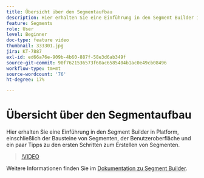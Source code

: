 ```yaml
---
title: Übersicht über den Segmentaufbau
description: Hier erhalten Sie eine Einführung in den Segment Builder in Platform, einschließlich der Bausteine von Segmenten, der Benutzeroberfläche und ein paar Tipps zu den ersten Schritten zum Erstellen von Segmenten.
feature: Segments
role: User
level: Beginner
doc-type: feature video
thumbnail: 333301.jpg
jira: KT-7887
exl-id: ed66a76e-909b-4b60-887f-58e3d6ab349f
source-git-commit: 90f7621536573f60ac6585404b1ac0e49cb08496
workflow-type: tm+mt
source-wordcount: '76'
ht-degree: 17%

---
```


# Übersicht über den Segmentaufbau

Hier erhalten Sie eine Einführung in den Segment Builder in Platform, einschließlich der Bausteine von Segmenten, der Benutzeroberfläche und ein paar Tipps zu den ersten Schritten zum Erstellen von Segmenten.

>[!VIDEO](https://video.tv.adobe.com/v/333301/?quality=12&learn=on)

Weitere Informationen finden Sie im [Dokumentation zu Segment Builder](https://experienceleague.adobe.com/docs/experience-platform/segmentation/ui/segment-builder.html?lang=de).